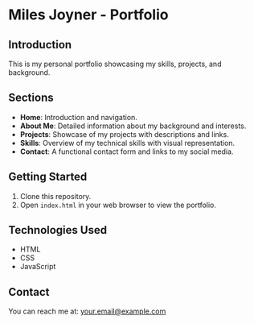 # Miles Joyner - Portfolio

## Introduction
This is my personal portfolio showcasing my skills, projects, and background. 

## Sections
- **Home**: Introduction and navigation.
- **About Me**: Detailed information about my background and interests.
- **Projects**: Showcase of my projects with descriptions and links.
- **Skills**: Overview of my technical skills with visual representation.
- **Contact**: A functional contact form and links to my social media.

## Getting Started
1. Clone this repository.
2. Open `index.html` in your web browser to view the portfolio.

## Technologies Used
- HTML
- CSS
- JavaScript

## Contact
You can reach me at: [your.email@example.com](mailto:your.email@example.com)
